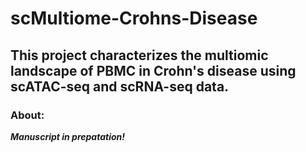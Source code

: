 # scMultiome-Crohns-Disease
## This project characterizes the multiomic landscape of PBMC in Crohn's disease using scATAC-seq and scRNA-seq data.

### About:

***Manuscript in prepatation!***
